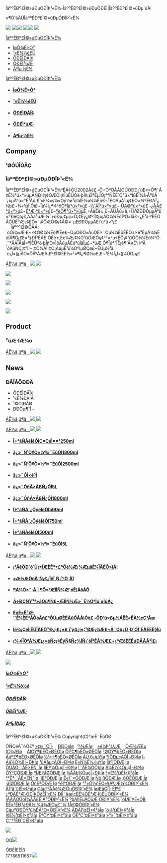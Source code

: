 ÎäººÊÐº£Ì©»úÐµÓÐÏÞ¹«Ë¾-ÎäººÊÐº£Ì©»úÐµÕÐÉÌ|ÎäººÊÐº£Ì©»úÐµ´úÀí




»¶Ó­¹âÁÙÎäººÊÐº£Ì©»úÐµÓÐÏÞ¹«Ë¾

![](/skins/images/top1.png)
![](/skins/images/top1_h.png)![](/skins/images/top2.png)
![](/skins/images/top2_h.png)![](/skins/images/top3.png)
![](/skins/images/top3_h.png)

[ÎäººÊÐº£Ì©»úÐµÓÐÏÞ¹«Ë¾](/)

* [ÍøÕ¾Ê×Ò³](/)
* [¹«Ë¾½éÉÜ](/4262gsjs.html)
* [ÕÐÉÌÐÅÏ¢](/4262zsxx.html)
* [ÕÐÉÌ²úÆ·](/4262zscp.html)
* [ÁªÏµ·½Ê½](/4262lxfs.html)



[ÎäººÊÐº£Ì©»úÐµÓÐÏÞ¹«Ë¾](/)



* #### [ÍøÕ¾Ê×Ò³](/)
* #### [¹«Ë¾½éÉÜ](/4262gsjs.html)
* #### [ÕÐÉÌÐÅÏ¢](/4262zsxx.html)
* #### [ÕÐÉÌ²úÆ·](/4262zscp.html)
* #### [ÁªÏµ·½Ê½](/4262lxfs.html)

Company
-------

### ¹ØÓÚÎÒÃÇ

### ÎäººÊÐº£Ì©»úÐµÓÐÏÞ¹«Ë¾

ÎäººÊÐº£Ì©»úÐµÓÐÏÞ¹«Ë¾³ÉÁ¢ÓÚ2002Äê£¬Ö÷ÒªÖÂÁ¦ÓÚÖÐÐ¡´üÈ«×Ô¶¯Á¢Ê½°ü×°»úµÄÑÐ·¢¡¢ÖÆÔì¡¢ÏúÊÛÓë·þÎñ¡£ÎªÊµÏÖ¡°°ÑÈË´Ó°ü×°ÏßÉÏ½â·Å³öÀ´¡±µÄ°ü×°Ê¹Ãü¡£¹«Ë¾»ý¼«Òý½ø¹úÍâÏÈ½ø¼¼Êõ£¬²ÉÓÃµÂ¹ú¡¢ÈÕ±¾ºËÐÄ²¿¼þ£¬¾«¹¤Ï¸Ôì£¬Ïà¼Ì¿ª·¢³ö[ÒºÌå°ü×°»ú](http://www.wuhanhaitai.com/)£¬[½´ÁÏ°ü×°»ú](http://www.wuhanhaitai.com/)£¬[·ÛÄ©°ü×°»ú](http://www.wuhanhaitai.com/)£¬[¿ÅÁ£°ü×°»ú](http://www.wuhanhaitai.com/)£¬[Ê³Æ·°ü×°»ú](http://www.wuhanhaitai.com/)£¬[²èÒ¶°ü×°»ú](http://www.wuhanhaitai.com/)µÈ¸÷ÀàÉè±¸£¬ÄÜÂú×ã¸÷Ïà¹ØÐÐÒµµÄ°ü×°ÐèÇó¡£¸ÃÀà²úÆ·¼¯»úÐµ¡¢µç×Ó¡¢Êý¿ØºÍÎ¢µçÄÔ¼¼ÊõÎªÒ»Ìå£¬¿É¹ã·ºÊÊÓÃÓÚÊ³Æ·¡¢ÈÕ»¯¡¢ÖÆÒ©¡¢Å©»¯µÈÐÐÒµµÄÈí´ü°ü×°¡£  
   
Îäººº£Ì©ÖÂÁ¦´òÔì¾«Æ·£¬×¢ÖØ¼¼ÊõÍ¶Èë£¬ÓµÓÐÒ»ÅúÓÉ×¨Òµ¼¼ÊõÈËÔ±×é³ÉµÄ¼¼ÊõÍÅ¶Ó¡£È«³§ÐÎ³ÉÁË´ÓÉè±¸Éè¼Æ¡¢¼Ó¹¤ÖÆÔì¡¢°²×°µ÷ÊÔ¡¢¹¤ÒÕ¼¼Êõ¼°Ô­¸¨²ÄÁÏÅäÌ×ºÍÊÛºó·þÎñÒ»ÌõÁúµÄÉú²úÌåÏµ£¬²úÆ·Ô¶Ïú³¯ÏÊ¡¢¶íÂÞË¹¡¢°Ä´óÀûÑÇ¡¢°ÍÎ÷¡¢Ô½ÄÏ¡¢Ó¡ÄáµÈ¹ú¼ÒºÍµØÇø£¬ÊÜµ½¹ã´ó¿Í»§µÄÒ»ÖÂºÃÆÀ¡£º£Ì©ÈË½«²»¶Ï¿ªÍØ½øÈ¡£¬³É¾Í¿Í»§¼ÛÖµ¡£

[ÁË½â¸ü¶à   ***![](/skins/images/main4.png)
![](/skins/images/main11.png)***](/4262gsjs.html)

[![](/skins/images/main12.jpg)](#)

[![](/skins/images/main12.jpg)](#)

[![](/skins/images/main12.jpg)](#)

![](/skins/images/main9.png)

![](/skins/images/main10.png)

Product
-------

### ²úÆ·ÍÆ¼ö

[ÁË½â¸ü¶à  
![](/skins/images/main4.png)
![](/skins/images/main11.png)](/4262zscp.html)

News
----

### ÐÂÎÅÖÐÐÄ

- ÕÐÉÌÐÅÏ¢
- ¹«Ë¾ÐÂÎÅ
- ¹©Ó¦ÐÅÏ¢
- ÐÐÒµ¶¯Ì¬

[ÁË½â¸ü¶à  
![](/skins/images/main4.png)
![](/skins/images/main11.png)](/4262zsxx.html)

[ÁË½â¸ü¶à  
![](/skins/images/main4.png)
![](/skins/images/main11.png)](/4262gsxw.html)

* #### [Î÷°àÑÀéÏé­ÓÍÇ×ÇéÌ××°250ml](/1043gy.html)

* #### [ä¿»¨Ñ¹Õ¥Ò»¼¶»¨ÉúÓÍ1800ml](/1042gy.html)

* #### [ä¿»¨Ñ¹Õ¥Ò»¼¶»¨ÉúÓÍ2500ml](/1041gy.html)

* #### [ä¿»¨ÓÍ×éºÏ](/1040gy.html)

* #### [ä¿»¨ÓñÃ×ÅßÑ¿ÓÍ5L](/1039gy.html)

* #### [ä¿»¨ÓñÃ×ÅßÑ¿ÓÍ1800ml](/1038gy.html)

* #### [Î÷°àÑÀ´¿ÕýéÏé­ÓÍ500ml](/1037gy.html)

* #### [Î÷°àÑÀ´¿ÕýéÏé­ÓÍ750ml](/1036gy.html)

* #### [Î÷°àÑÀéÏé­ÓÍ500ml](/1035gy.html)

* #### [ä¿»¨Ñ¹Õ¥Ò»¼¶»¨ÉúÓÍ5L](/1034gy.html)

[ÁË½â¸ü¶à  
![](/skins/images/main4.png)
![](/skins/images/main11.png)](/4262gyxx.html)

* #### [¡°ÄêÖÐ´ó´Ù¡±ÏÆÈÈ³±£ºÖé½­Æ¡¾ÆµãÈ¼ÏÄÈÕ»îÁ¦](/9305dyn.html)

* #### [»Æ¾ÆÔõÃ´Ñ¡£¿ÏêÏ¸Ñ¡¹ºÖ¸ÄÏ](/5592dyn.html)

* #### [¶À¼Ò×¨·Ã | ¶Ô»°ÆÏÌÑ¾Æ´óÊ¦ÁõÁÕ](/4317dyn.html)

* #### [Ã÷ÐÇÑÝ³ª»áÔú¶Ñ£¬ÆÏÌÑ¾Æ»¨Ê½ÓªÏú´øÏúÁ¿](/3336dyn.html)

* #### [ÈýÈ«Ê³Æ·´´Ê¼ÈË³ÂÔóÃñ£ºÔÚµØÈÈÀûÓÃÁìÓò£¬ÖÐ¹ú×ßµ½ÁËÈ«ÊÀ½çÇ°Ãæ](/1018dyn.html)

* #### [Ïë¾¡ÇéÏíÊÜÏÄÈÕ³©¿ì£¿±ð´í¹ý4¿î±¦²ØÆ¡¾Æ£¬Å¨Óô¿Ú¸Ð´ÓÎ´ÈÃÈËÊ§Íû](/919dyn.html)

* #### [¡¾·¢ÏÖºÃ¾Æ¡¿»éÑç¡¢ÉýÑ§Ñç¾ÍÑ¡´óÏ²ÊÂ¾Æ£¬¿ªÆôÈËÉúÐÂÂÃ³Ì£¡](/591dyn.html)

[ÁË½â¸ü¶à  
![](/skins/images/main4.png)
![](/skins/images/main11.png)](/4262hydt.html)



![](/skins/images/main15.png)

##### [ÍøÕ¾Ê×Ò³](/)

##### [¹«Ë¾¼ò½é](/4262gsjs.html)

##### [ÕÐÉÌÐÅÏ¢](/4262zsxx.html)

##### [ÕÐÉÌ²úÆ·](/4262zscp.html)

##### [ÁªÏµÎÒÃÇ](/4262lxfs.html)

ÎäººÊÐº£Ì©»úÐµÓÐÏÞ¹«Ë¾ Copyright(C)°æÈ¨ËùÓÐ 
  
 ÓÑÇéÁ´½Ó£º [»¤»¨ÓÎÏ·](http://www.huhua.com/)    [ÐÐÇéÍø](http://www.hxhq.com/)   [ºì¾ÆÍø](http://www.hongjiu.cc/)    [»é¼Þ°Ù¿Æ](http://www.wedshop.cn/)    [ÔÆ¾ÆËµ](http://www.yunjiu.com/)    [ÌÇ¾ÆÍø](http://www.tangjiu.cn/)   
[ÃÏÖÝ¶þÊÖ»ØÊÕÍø](http://www.udwa.cn/) [Öî³Ç¶þÊÖ»ØÊÕÍø](http://www.lichuangpeizi.cn/) [³ØÖÝ¶þÊÖ»ØÊÕÍø](http://www.zokw.cn/) [Áúº£¶þÊÖ»ØÊÕÍø](http://www.esiy.cn/) [½¹×÷¶þÊÖ»ØÊÕÍø](http://www.ollw.cn/) [ÁÙ¸ß¿ìµÝÍø](http://www.vrmiy.cn/) [°ÍÖÐµçÄÔÎ¬ÐÞÍø](http://www.ffszpqs.cn/) [Í­Áê¼Ò¾ßÎ¬ÐÞÍø](http://www.vhqlda.cn/) [¹ûÂåµçÄÔÎ¬ÐÞÍø](http://www.fekvqio.cn/) [Ë«Ñ¼É½¿ìµÝÍø](http://www.zichgs.cn/) [ÎäºîÕÐÆ¸Íø](http://www.99tongcheng1.cn/) [ÓÜÁÖ·¨ÂÉ×ÉÑ¯Íø](http://www.bwgz123.com/) [ÌìË®¼ÒµçÎ¬ÐÞÍø](http://www.ngdqt.com/) [Í¨ÁÉ¼ÒÕþÍø](http://www.kzklb.com/) [Ã¼É½¼ÒµçÎ¬ÐÞÍø](http://www.nzbxf.com/) [ÓÝ³ÇÕÐÆ¸Íø](http://www.onionbook.com.cn/) [ºÍÆ½ÏØÕÐÆ¸Íø](http://www.lee1981.cn/) [¼ÃÄþ¼ÒµçÎ¬ÐÞÍø](http://www.ngnkd.com/) [°×É½¹¤ÉÌ×¢²áÍø](http://www.wxnewbest.com/) [°²Ë³·¨ÂÉ×ÉÑ¯Íø](http://www.kflwb.com/) [·ïÈªÕÐÆ¸Íø](http://www.jiangdagu.cn/) [Ë«Ì¨×ÓÕÐÆ¸Íø](http://www.xunjie168.cn/) [Ñô¸ßÕÐÆ¸Íø](http://www.aibupt.cn/) [¸ßÓÊÕÐÆ¸Íø](http://www.rongchangtai.cn/) [·áÏØÕÐÆ¸Íø](http://www.jxpyyy.cn/) [ÓñÈªÕÐÆ¸Íø](http://www.tangdj.cn/) [ºêÎ°ÕÐÆ¸Íø](http://www.xinduankj.cn/) [°²»Õ½ñÈÕ»¥Áª¿Æ¼¼ÓÐÏÞ¹«Ë¾](http://www.xfckm.com/) [ÄÏ³ä¹¤ÉÌ×¢²áÍø](http://www.yskdy.com/) [Çàµº°ÂÂê¾ÆÒµÓÐÏÞ¹«Ë¾](http://www.shnfk.com/) [ÌøÆåÓÎÏ·](http://www.wwggame.com/) [ÉÏº£¿ªÐÄÊ³Æ·ÓÐÏÞÔðÈÎ¹«Ë¾](http://www.ylykz.com/) [ÐÏÌ¨äæÏçÈË¼ÒÊ³Æ·ÏúÊÛÓÐÏÞ¹«Ë¾](http://www.yqbnm.com/) [ÏÃÃÅÖÚöÎ¾ÁÅ£ÉÌÃ³ÓÐÏÞ¹«Ë¾](http://www.zklrb.com/) [ºþÄÏÏÉµÄÒûÆ·ÓÐÏÞ¹«Ë¾](http://www.ymlmm.com/) [´óÌÆÎÞË«ÓÎÏ·](http://www.bmygame.com/) [ÈÊ»³ÊÐ³àÐÄ½´¾ü¾ÆÒµ£¨¼¯ÍÅ£©ÓÐÏÞ¹«Ë¾](http://www.xyfqd.com/) [ÇàµºÖÐÖÝ¹ú¼ÊÃ³Ò×ÓÐÏÞ¹«Ë¾](http://www.xhlxr.com/) [ÂÐÄÏ¹¤ÉÌ×¢²áÍø](http://www.zqgls.com/) [´ó·á¹¤ÉÌ×¢²áÍø](http://www.bpwjt.com/) [Î¢É½¹¤ÉÌ×¢²áÍø](http://www.bfbdj.com/) [ÈªÖÝ¹¤ÉÌ×¢²áÍø](http://www.ylpyh.com/) [ÔË³Ç¹¤ÉÌ×¢²áÍø](http://www.yldwk.com/) [»³»¯¹¤ÉÌ×¢²áÍø](http://www.bqfpm.com/) [Ç¨°²ÊÐ¹¤ÉÌ×¢²áÍø](http://www.zmmls.com/)

![](/skins/images/right1.png)

QQ![](/skins/images/right3.png)

ÕÐÉÌÈÈÏß  
17786511657![](/skins/images/right4.png)
